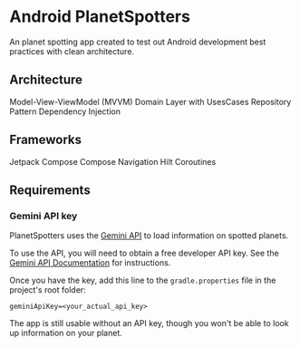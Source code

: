 # Android PlanetSpotters

An planet spotting app created to test out Android development best practices with clean architecture.

## Architecture

Model-View-ViewModel (MVVM)
Domain Layer with UsesCases
Repository Pattern
Dependency Injection

## Frameworks

Jetpack Compose
Compose Navigation
Hilt
Coroutines

## Requirements

### Gemini API key

PlanetSpotters uses the [Gemini API](https://ai.google.dev/) to load information on spotted planets.  

To use the API, you will need to obtain a free developer API key. See the
[Gemini API Documentation](https://ai.google.dev/gemini-api/docs/api-key) for instructions.

Once you have the key, add this line to the `gradle.properties` file in the project's root folder:

```
geminiApiKey=<your_actual_api_key>
```

The app is still usable without an API key, though you won't be able to look up information on your planet.
